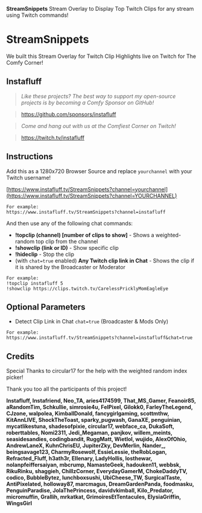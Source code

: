 **StreamSnippets** Stream Overlay to Display Top Twitch Clips for any stream using Twitch commands!

# StreamSnippets
We built this Stream Overlay for Twitch Clip Highlights live on Twitch for The Comfy Corner!

## Instafluff ##
> *Like these projects? The best way to support my open-source projects is by becoming a Comfy Sponsor on GitHub!*

> https://github.com/sponsors/instafluff

> *Come and hang out with us at the Comfiest Corner on Twitch!*

> https://twitch.tv/instafluff

## Instructions ##

Add this as a 1280x720 Browser Source and replace `yourchannel` with your Twitch username!

[https://www.instafluff.tv/StreamSnippets?channel=yourchannel](https://www.instafluff.tv/StreamSnippets?channel=YOURCHANNEL)

```
For example:
https://www.instafluff.tv/StreamSnippets?channel=instafluff
```

And then use any of the following chat commands:
- **!topclip (channel) [number of clips to show]** - Shows a weighted-random top clip from the channel
- **!showclip (link or ID)** - Show specific clip
- **!hideclip** - Stop the clip
- (with `chat=true` enabled) **Any Twitch clip link in Chat** - Shows the clip if it is shared by the Broadcaster or Moderator

```
For example:
!topclip instafluff 5
!showclip https://clips.twitch.tv/CarelessPricklyMomEagleEye
```

## Optional Parameters ##

- Detect Clip Link in Chat `chat=true` (Broadcaster & Mods Only)

```
For example:
https://www.instafluff.tv/StreamSnippets?channel=instafluff&chat=true
```

## Credits ##

Special Thanks to circular17 for the help with the weighted random index picker!

Thank you too all the participants of this project!

**Instafluff, Instafriend, Neo_TA, aries4174599, That_MS_Gamer, Feanoir85, aRandomTim, Schkullie, simrosie4u, FelPixel, Gilokk0, FarleyTheLegend, CJzone, walpolea, KimballDonald, fancygirlgaming, scottmthw, KitAnnLIVE, ShockTheToast, sparky_pugwash, GanaXE, penguinian, mycatlikestuna, shadesofpixie, circular17, webface_ca, DukaSoft, roberttables, Nomi2311, Jedi_Megaman, panjkov, willem_meints, seasidesandies, codingbandit, RuggMatt, Wietlol, wujido, AlexOfOhio, AndrewLaneX, KuhnChrisEU, JupiterZky, DevMerlin, Nander_, beingsavage123, CharmyRosewolf, EssieLessie, theRobLogan, Refracted_Fluff, h3ath3r, Ellenary, LadyHollis, losthewar, nolanpfeiffersaiyan, mbcrump, NamasteGeek, hadouken11, webbsk, RikuRinku, shaggieh, ChillzCorner, EverydayGamerM, ChokeDaddyTV, codico, BubbleBytez, lunchboxsushi, UbiCheese_TW, SurgicalTaste, AntiPixelated, holloway87, marcmagus, DreamGardenPanda, foodmasku, PenguinParadise, JolaThePrincess, davidvkimball, Kilo_Predator, micromuffin, Grallih, mrkatkat, GrimoiresEtTentacules, ElysiaGriffin, WingsGirl**
